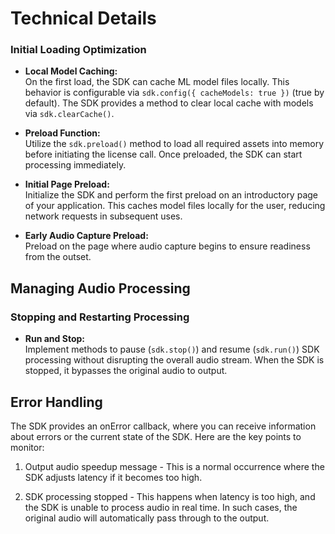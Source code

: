 # Technical Details

### Initial Loading Optimization
- **Local Model Caching:**  
  On the first load, the SDK can cache ML model files locally. This behavior is configurable via `sdk.config({ cacheModels: true })` (true by default).
  The SDK provides a method to clear local cache with models via `sdk.clearCache()`.

- **Preload Function:**  
  Utilize the `sdk.preload()` method to load all required assets into memory before initiating the license call. Once preloaded, the SDK can start processing immediately.

- **Initial Page Preload:**  
  Initialize the SDK and perform the first preload on an introductory page of your application. This caches model files locally for the user, reducing network requests in subsequent uses.
  
- **Early Audio Capture Preload:**  
  Preload on the page where audio capture begins to ensure readiness from the outset.

## Managing Audio Processing

### Stopping and Restarting Processing

- **Run and Stop:**  
  Implement methods to pause (`sdk.stop()`) and resume (`sdk.run()`) SDK processing without disrupting the overall audio stream. When the SDK is stopped, it bypasses the original audio to output.


## Error Handling

The SDK provides an onError callback, where you can receive information about errors or the current state of the SDK.
Here are the key points to monitor:

1. Output audio speedup message - This is a normal occurrence where the SDK adjusts latency if it becomes too high.

2. SDK processing stopped - This happens when latency is too high, and the SDK is unable to process audio in real time. In such cases, the original audio will automatically pass through to the output.